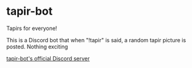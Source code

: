 # tapir-bot
Tapirs for everyone!

This is a Discord bot that when "!tapir" is said, a random tapir picture is posted. Nothing exciting

[tapir-bot's official Discord server](discord.gg/JzzSxb5)
